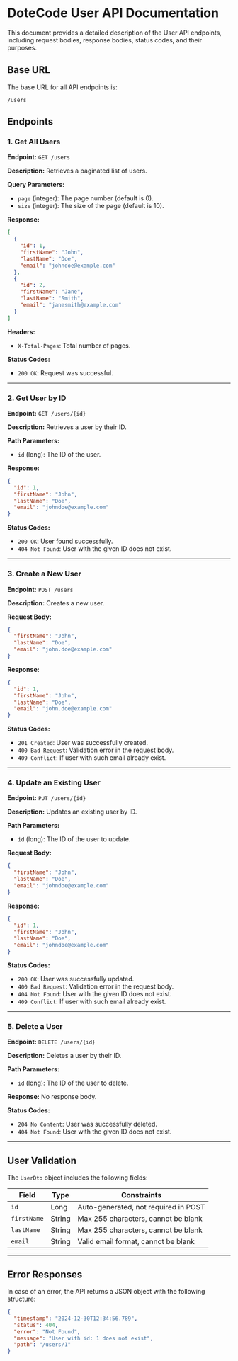 # DoteCode User API Documentation

This document provides a detailed description of the User API endpoints, including request bodies, response bodies, status codes, and their purposes.

## Base URL
The base URL for all API endpoints is:
```
/users
```

## Endpoints

### 1. Get All Users

**Endpoint:** `GET /users`

**Description:** Retrieves a paginated list of users.

**Query Parameters:**
- `page` (integer): The page number (default is 0).
- `size` (integer): The size of the page (default is 10).

**Response:**
```json
[
  {
    "id": 1,
    "firstName": "John",
    "lastName": "Doe",
    "email": "johndoe@example.com"
  },
  {
    "id": 2,
    "firstName": "Jane",
    "lastName": "Smith",
    "email": "janesmith@example.com"
  }
]
```
**Headers:**
- `X-Total-Pages`: Total number of pages.

**Status Codes:**
- `200 OK`: Request was successful.

---

### 2. Get User by ID

**Endpoint:** `GET /users/{id}`

**Description:** Retrieves a user by their ID.

**Path Parameters:**
- `id` (long): The ID of the user.

**Response:**
```json
{
  "id": 1,
  "firstName": "John",
  "lastName": "Doe",
  "email": "johndoe@example.com"
}
```

**Status Codes:**
- `200 OK`: User found successfully.
- `404 Not Found`: User with the given ID does not exist.

---

### 3. Create a New User

**Endpoint:** `POST /users`

**Description:** Creates a new user.

**Request Body:**
```json
{
  "firstName": "John",
  "lastName": "Doe",
  "email": "john.doe@example.com"
}
```

**Response:**
```json
{
  "id": 1,
  "firstName": "John",
  "lastName": "Doe",
  "email": "john.doe@example.com"
}
```

**Status Codes:**
- `201 Created`: User was successfully created.
- `400 Bad Request`: Validation error in the request body.
- `409 Conflict`: If user with such email already exist.

---

### 4. Update an Existing User

**Endpoint:** `PUT /users/{id}`

**Description:** Updates an existing user by ID.

**Path Parameters:**
- `id` (long): The ID of the user to update.

**Request Body:**
```json
{
  "firstName": "John",
  "lastName": "Doe",
  "email": "johndoe@example.com"
}
```

**Response:**
```json
{
  "id": 1,
  "firstName": "John",
  "lastName": "Doe",
  "email": "johndoe@example.com"
}
```

**Status Codes:**
- `200 OK`: User was successfully updated.
- `400 Bad Request`: Validation error in the request body.
- `404 Not Found`: User with the given ID does not exist.
- `409 Conflict`: If user with such email already exist.

---

### 5. Delete a User

**Endpoint:** `DELETE /users/{id}`

**Description:** Deletes a user by their ID.

**Path Parameters:**
- `id` (long): The ID of the user to delete.

**Response:**
No response body.

**Status Codes:**
- `204 No Content`: User was successfully deleted.
- `404 Not Found`: User with the given ID does not exist.

---

## User Validation
The `UserDto` object includes the following fields:

| Field       | Type   | Constraints                          |
|-------------|--------|--------------------------------------|
| `id`        | Long   | Auto-generated, not required in POST |
| `firstName` | String | Max 255 characters, cannot be blank  |
| `lastName`  | String | Max 255 characters, cannot be blank  |
| `email`     | String | Valid email format, cannot be blank  |

---

## Error Responses
In case of an error, the API returns a JSON object with the following structure:

```json
{
  "timestamp": "2024-12-30T12:34:56.789",
  "status": 404,
  "error": "Not Found",
  "message": "User with id: 1 does not exist",
  "path": "/users/1"
}
```

